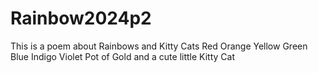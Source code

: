 # Rainbow2024p2
This is a poem about Rainbows and Kitty Cats
Red
Orange
Yellow
Green
Blue
Indigo
Violet
Pot of Gold
and a cute little Kitty Cat

